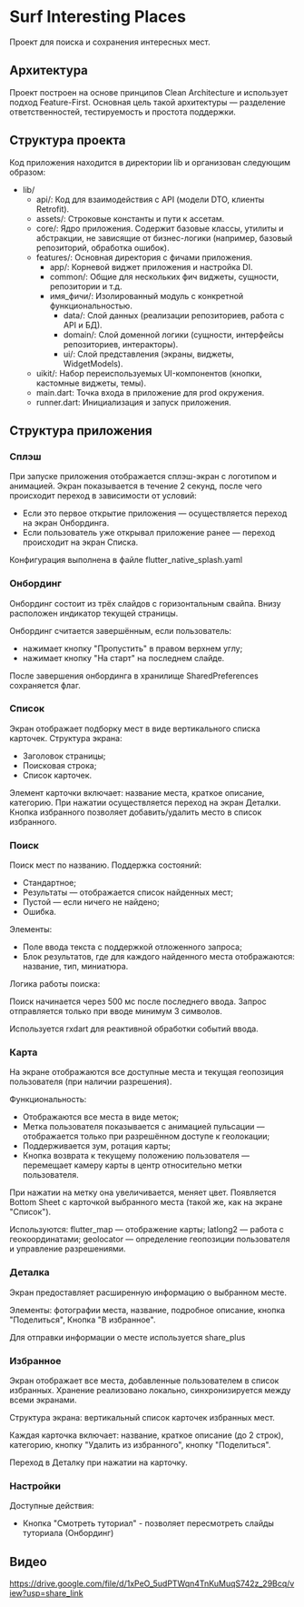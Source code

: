 # Surf Interesting Places

Проект для поиска и сохранения интересных мест.

## Архитектура

Проект построен на основе принципов Clean Architecture и использует подход Feature-First. Основная цель такой архитектуры — разделение ответственностей, тестируемость и простота поддержки.

## Структура проекта

Код приложения находится в директории lib и организован следующим образом:

- lib/
    - api/: Код для взаимодействия с API (модели DTO, клиенты Retrofit).
    - assets/: Строковые константы и пути к ассетам.
    - core/: Ядро приложения. Содержит базовые классы, утилиты и абстракции, не зависящие от бизнес-логики (например, базовый репозиторий, обработка ошибок).
    - features/: Основная директория с фичами приложения.
      - app/: Корневой виджет приложения и настройка DI.
      - common/: Общие для нескольких фич виджеты, сущности, репозитории и т.д.
      - имя_фичи/: Изолированный модуль с конкретной функциональностью.
          - data/: Слой данных (реализации репозиториев, работа с API и БД).
          - domain/: Слой доменной логики (сущности, интерфейсы репозиториев, интеракторы).
          - ui/: Слой представления (экраны, виджеты, WidgetModels).
    - uikit/: Набор переиспользуемых UI-компонентов (кнопки, кастомные виджеты, темы).
    - main.dart: Точка входа в приложение для prod окружения.
    - runner.dart: Инициализация и запуск приложения.

## Структура приложения

### Сплэш

При запуске приложения отображается сплэш-экран с логотипом и анимацией. Экран показывается в течение 2 секунд, после чего происходит переход в зависимости от условий:
- Если это первое открытие приложения — осуществляется переход на экран Онбординга.
- Если пользователь уже открывал приложение ранее — переход происходит на экран Списка.

Конфигурация выполнена в файле flutter_native_splash.yaml

### Онбординг

Онбординг состоит из трёх слайдов с горизонтальным свайпа. Внизу расположен индикатор текущей страницы.

Онбординг считается завершённым, если пользователь:
- нажимает кнопку "Пропустить" в правом верхнем углу;
- нажимает кнопку "На старт" на последнем слайде.

После завершения онбординга в хранилище SharedPreferences сохраняется флаг.

### Список

Экран отображает подборку мест в виде вертикального списка карточек.
Структура экрана:
- Заголовок страницы;
- Поисковая строка;
- Список карточек.

Элемент карточки включает: название места, краткое описание, категорию. При нажатии осуществляется переход на экран Деталки.
Кнопка избранного позволяет добавить/удалить место в список избранного.

### Поиск

Поиск мест по названию. 
Поддержка состояний:
- Стандартное;
- Результаты — отображается список найденных мест;
- Пустой — если ничего не найдено;
- Ошибка.

Элементы:
- Поле ввода текста с поддержкой отложенного запроса;
- Блок результатов, где для каждого найденного места отображаются: название, тип, миниатюра.

Логика работы поиска:

Поиск начинается через 500 мс после последнего ввода. Запрос отправляется только при вводе минимум 3 символов.

Используется rxdart для реактивной обработки событий ввода.

### Карта

На экране отображаются все доступные места и текущая геопозиция пользователя (при наличии разрешения).

Функциональность:
- Отображаются все места в виде меток;
- Метка пользователя показывается с анимацией пульсации — отображается только при разрешённом доступе к геолокации;
- Поддерживается зум, ротация карты;
- Кнопка возврата к текущему положению пользователя — перемещает камеру карты в центр относительно метки пользователя.

При нажатии на метку она увеличивается, меняет цвет. Появляется Bottom Sheet с карточкой выбранного места (такой же, как на экране "Список").

Используются:
flutter_map — отображение карты;
latlong2 — работа с геокоординатами;
geolocator — определение геопозиции пользователя и управление разрешениями.

### Деталка

Экран предоставляет расширенную информацию о выбранном месте.

Элементы: фотографии места, название, подробное описание, кнопка "Поделиться", Кнопка "В избранное".

Для отправки информации о месте используется share_plus

### Избранное

Экран отображает все места, добавленные пользователем в список избранных. 
Хранение реализовано локально, синхронизируется между всеми экранами.

Структура экрана: вертикальный список карточек избранных мест.

Каждая карточка включает: название, краткое описание (до 2 строк), категорию, кнопку "Удалить из избранного", кнопку "Поделиться".

Переход в Деталку при нажатии на карточку.

### Настройки

Доступные действия:
- Кнопка "Смотреть туториал" - позволяет пересмотреть слайды туториала (Онбординг)

## Видео

https://drive.google.com/file/d/1xPeO_5udPTWqn4TnKuMuqS742z_29Bcq/view?usp=share_link
